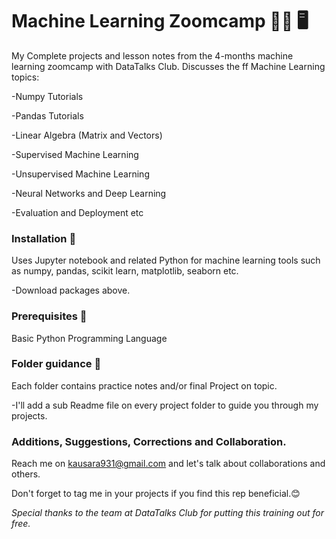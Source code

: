 # Machine Learning Zoomcamp :woman_technologist: 🖥

 My Complete projects and lesson notes from the  4-months machine learning zoomcamp with DataTalks Club. Discusses the ff Machine Learning topics:

-Numpy Tutorials

-Pandas Tutorials

-Linear Algebra (Matrix and Vectors)

-Supervised Machine Learning

-Unsupervised Machine Learning

-Neural Networks and Deep Learning

-Evaluation and Deployment etc

### Installation :rocket:
Uses Jupyter notebook and related Python for machine learning tools such as numpy, pandas, scikit learn, matplotlib, seaborn etc.

-Download packages above.


### Prerequisites 🧰
Basic Python Programming Language


### Folder guidance 📂
Each folder contains practice notes and/or final Project on topic.

-I'll add a sub Readme file on every project folder to guide you through my projects.

### Additions, Suggestions, Corrections and Collaboration.

Reach me on <kausara931@gmail.com> and let's talk about collaborations and others.

Don't forget to tag me in your projects if you find this rep beneficial.😊



*Special thanks to the team at DataTalks Club  for putting this training out for free.*
